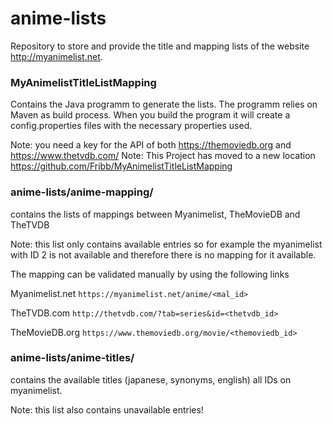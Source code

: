 # anime-lists

Repository to store and provide the title and mapping lists of the website http://myanimelist.net.

### MyAnimelistTitleListMapping
Contains the Java programm to generate the lists. The programm relies on Maven as build process. When you build the program it will create a config.properties files with the necessary properties used.

Note: you need a key for the API of both https://themoviedb.org and https://www.thetvdb.com/
Note: This Project has moved to a new location https://github.com/Fribb/MyAnimelistTitleListMapping

### anime-lists/anime-mapping/
contains the lists of mappings between Myanimelist, TheMovieDB and TheTVDB

Note: this list only contains available entries so for example the myanimelist with ID 2 is not available and therefore there is no mapping for it available.

The mapping can be validated manually by using the following links

Myanimelist.net 
```https://myanimelist.net/anime/<mal_id>```

TheTVDB.com 
```http://thetvdb.com/?tab=series&id=<thetvdb_id>```

TheMovieDB.org
```https://www.themoviedb.org/movie/<themoviedb_id>```

### anime-lists/anime-titles/
contains the available titles (japanese, synonyms, english) all IDs on myanimelist.

Note: this list also contains unavailable entries!
